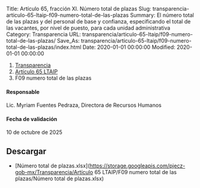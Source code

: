 Title: Artículo 65, fracción XI. Número total de plazas
Slug: transparencia-articulo-65-ltaip-f09-numero-total-de-las-plazas
Summary: El número total de las plazas y del personal de base y confianza, especificando el total de las vacantes, por nivel de puesto, para cada unidad administrativa
Category: Transparencia
URL: transparencia/articulo-65-ltaip/f09-numero-total-de-las-plazas/
Save_As: transparencia/articulo-65-ltaip/f09-numero-total-de-las-plazas/index.html
Date: 2020-01-01 00:00:00
Modified: 2020-01-01 00:00:00


<nav aria-label="breadcrumb">
<ol class="breadcrumb">
<li class="breadcrumb-item"><a href="../../">Transparencia</a></li>
<li class="breadcrumb-item"><a href="../">Artículo 65 LTAIP</a></li>
<li class="breadcrumb-item active" aria-current="page">F09 numero total de las plazas</li>
</ol>
</nav>



#### Responsable

Lic. Myriam Fuentes Pedraza, Directora de Recursos Humanos


#### Fecha de validación

10 de octubre de 2025



## Descargar

- [Número total de plazas.xlsx](https://storage.googleapis.com/pjecz-gob-mx/Transparencia/Artículo 65 LTAIP/F09 numero total de las plazas/Número total de plazas.xlsx)
